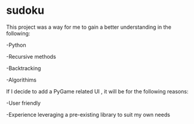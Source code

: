 # sudoku 
This project was a way for me to gain a better understanding in the following:

-Python

-Recursive methods

-Backtracking

-Algorithims


If I decide to add a PyGame related UI , it will be for the following reasons:

-User friendly

-Experience leveraging a pre-existing library to suit my own needs
